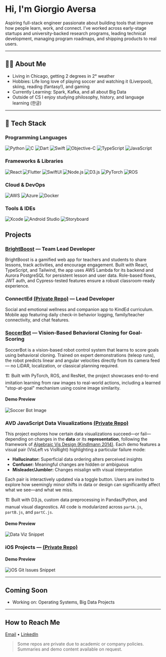 # Hi, I'm Giorgio Aversa

Aspiring full-stack engineer passionate about building tools that improve how people learn, work, and connect. I’ve worked across early-stage startups and university-backed research programs, leading technical development, managing program roadmaps, and shipping products to real users.

---

## 🧑‍💻 About Me

- Living in Chicago, getting 2 degrees in 2° weather
- Hobbies: Life long love of playing soccer and watching it (Liverpool), skiing, reading (fantasy!), and gaming
- Currently Learning: Spark, Kafka, and all about Big Data
- Outside of CS I enjoy studying philosophy, history, and language learning (한글)

---

## 🥞 Tech Stack

### Programming Languages  
![Python](https://img.shields.io/badge/Python-3670A0?style=for-the-badge&logo=python&logoColor=white)
![C](https://img.shields.io/badge/C-00599C?style=for-the-badge&logo=c&logoColor=white)
![Dart](https://img.shields.io/badge/Dart-0175C2?style=for-the-badge&logo=dart&logoColor=white)
![Swift](https://img.shields.io/badge/Swift-FA7343?style=for-the-badge&logo=swift&logoColor=white)
![Objective-C](https://img.shields.io/badge/Objective--C-438EFF?style=for-the-badge&logo=c&logoColor=white)
![TypeScript](https://img.shields.io/badge/TypeScript-3178C6?style=for-the-badge&logo=typescript&logoColor=white)
![JavaScript](https://img.shields.io/badge/JavaScript-F7DF1E?style=for-the-badge&logo=javascript&logoColor=black)

### Frameworks & Libraries  
![React](https://img.shields.io/badge/React-20232A?style=for-the-badge&logo=react&logoColor=61DAFB)
![Flutter](https://img.shields.io/badge/Flutter-02569B?style=for-the-badge&logo=flutter&logoColor=white)
![SwiftUI](https://img.shields.io/badge/SwiftUI-FA7343?style=for-the-badge&logo=swift&logoColor=white)
![Node.js](https://img.shields.io/badge/Node.js-339933?style=for-the-badge&logo=nodedotjs&logoColor=white)
![D3.js](https://img.shields.io/badge/D3.js-F9A03C?style=for-the-badge&logo=d3.js&logoColor=black)
![PyTorch](https://img.shields.io/badge/PyTorch-EE4C2C?style=for-the-badge&logo=pytorch&logoColor=white)
![ROS](https://img.shields.io/badge/ROS-22314E?style=for-the-badge&logo=ros&logoColor=white)

### Cloud & DevOps  
![AWS](https://img.shields.io/badge/AWS-232F3E?style=for-the-badge&logo=amazonaws&logoColor=white)
![Azure](https://img.shields.io/badge/Azure-0078D4?style=for-the-badge&logo=microsoftazure&logoColor=white)
![Docker](https://img.shields.io/badge/Docker-2496ED?style=for-the-badge&logo=docker&logoColor=white)

### Tools & IDEs  
![Xcode](https://img.shields.io/badge/Xcode-147EFB?style=for-the-badge&logo=xcode&logoColor=white)
![Android Studio](https://img.shields.io/badge/Android%20Studio-3DDC84?style=for-the-badge&logo=androidstudio&logoColor=white)
![Storyboard](https://img.shields.io/badge/Storyboard-FA7343?style=for-the-badge&logo=apple&logoColor=white)


## Projects

### [BrightBoost](https://github.com/Bright-Bots-Initiative/brightboost) — Team Lead Developer  
BrightBoost is a gamified web app for teachers and students to share lessons, track activities, and encourage engagement. Built with React, TypeScript, and Tailwind, the app uses AWS Lambda for its backend and Aurora PostgreSQL for persistent lesson and user data.
Role-based flows, JWT auth, and Cypress-tested features ensure a robust classroom-ready experience.

### ConnectEd [(Private Repo)]() — Lead Developer  
Social and emotional wellness and companion app to KindEd curriculum. Mobile app featuring daily check-in behavior logging, family/teacher connectivity, and chat features.

### [SoccerBot](https://github.com/Intro-Robotics-UChicago-Spring-2024/final_project_soccer_bot.git) — Vision-Based Behavioral Cloning for Goal-Scoring
SoccerBot is a vision-based robot control system that learns to score goals using behavioral cloning. Trained on expert demonstrations (teleop runs), the robot predicts linear and angular velocities directly from its camera feed — no LiDAR, localization, or classical planning required.

🏗️ Built with PyTorch, ROS, and ResNet, the project showcases end-to-end imitation learning from raw images to real-world actions, including a learned "stop-at-goal" mechanism using cosine image similarity.

#### Demo Preview
![Soccer Bot Image](./assets/soccerbot_image.png)

### AVD JavaScript Data Visualizations [(Private Repo)]()  

This project explores how certain data visualizations succeed—or fail—depending on changes in the **data** or its **representation**, following the framework of [Algebraic Vis Design (Kindlmann 2014)]((https://pubmed.ncbi.nlm.nih.gov/26356932/)). Each demo features a visual pair (VisLeft vs VisRight) highlighting a particular failure mode:

- **Hallucinator:** Superficial data ordering alters perceived insights
- **Confuser:** Meaningful changes are hidden or ambiguous
- **Misleader/Jumbler:** Changes misalign with visual interpretation

Each pair is interactively updated via a toggle button. Users are invited to explore how seemingly minor shifts in data or design can significantly affect what we see—and what we miss.

🏗️ Built with D3.js, custom data preprocessing in Pandas/Python, and manual visual diagnostics. All code is modularized across `partA.js`, `partB.js`, and `partC.js`.

#### Demo Preview

![Data Viz Snippet](./assets/dataviz_snippet.gif)

### iOS Projects — [(Private Repo)]()  

#### Demo Preview

![iOS Git Issues Snippet](./assets/iosgitissues_snippet.gif)

---

## Coming Soon

- Working on: Operating Systems, Big Data Projects 

---

## How to Reach Me

[Email](mailto:giorgioaversa3@gmail.com) • [LinkedIn](https://www.linkedin.com/in/giorgio-aversa-669661287)

> Some repos are private due to academic or company policies. Summaries and demo content available on request.
